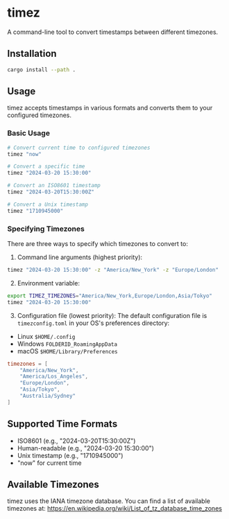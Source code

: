 # timez

A command-line tool to convert timestamps between different timezones.

## Installation

```bash
cargo install --path .
```

## Usage

timez accepts timestamps in various formats and converts them to your configured timezones.

### Basic Usage

```bash
# Convert current time to configured timezones
timez "now"

# Convert a specific time
timez "2024-03-20 15:30:00"

# Convert an ISO8601 timestamp
timez "2024-03-20T15:30:00Z"

# Convert a Unix timestamp
timez "1710945000"
```

### Specifying Timezones

There are three ways to specify which timezones to convert to:

1. Command line arguments (highest priority):
```bash
timez "2024-03-20 15:30:00" -z "America/New_York" -z "Europe/London"
```

2. Environment variable:
```bash
export TIMEZ_TIMEZONES="America/New_York,Europe/London,Asia/Tokyo"
timez "2024-03-20 15:30:00"
```

3. Configuration file (lowest priority):
The default configuration file is `timezconfig.toml` in your OS's preferences directory:

- Linux `$HOME/.config`
- Windows `FOLDERID_RoamingAppData`
- macOS `$HOME/Library/Preferences`

```toml
timezones = [
    "America/New_York",
    "America/Los_Angeles",
    "Europe/London",
    "Asia/Tokyo",
    "Australia/Sydney"
]
```

## Supported Time Formats

- ISO8601 (e.g., "2024-03-20T15:30:00Z")
- Human-readable (e.g., "2024-03-20 15:30:00")
- Unix timestamp (e.g., "1710945000")
- "now" for current time

## Available Timezones

timez uses the IANA timezone database. You can find a list of available timezones at: https://en.wikipedia.org/wiki/List_of_tz_database_time_zones